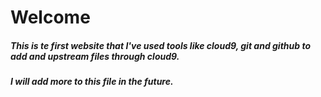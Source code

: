 # Welcome


##### This is te first website that I've used tools like cloud9, git and github to add and upstream files through cloud9.

#####  I will add more to this file in the future.
